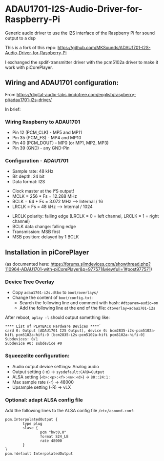 # ADAU1701-I2S-Audio-Driver-for-Raspberry-Pi
Generic audio driver to use the I2S interface of the Raspberry Pi for sound output to a dsp

This is a fork of this repo:
https://github.com/MKSounds/ADAU1701-I2S-Audio-Driver-for-Raspberry-Pi

I exchanged the spdif-transmitter driver with the pcm5102a driver to make it work with piCorePlayer.

## Wiring and ADAU1701 configuration:
From
https://digital-audio-labs.jimdofree.com/english/raspberry-pi/adau1701-i2s-driver/

In brief:
###  Wiring Raspberry to ADAU1701
* Pin 12 (PCM_CLK)  -  MP5 and MP11
* Pin 35 (PCM_FS)  -  MP4 and MP10
* Pin 40 (PCM_DOUT)  -  MP0 (or MP1, MP2, MP3)
* Pin 39 (GND)  -  any GND-Pin 

### Configuration - ADAU1701
* Sample rate: 48 kHz
* Bit depth: 24 bit
* Data format: I2S
<!-- -->
* Clock master at the I²S output!
* MCLK = 256 * Fs = 12.288 MHz
* BCLK = 64 * Fs = 3.072 MHz  --> Internal / 16
* LRCLK = Fs = 48 kHz  --> Internal / 1024
<!-- -->
* LRCLK polarity: falling edge (LRCLK = 0 = left channel, LRCLK = 1 = right channel)
* BCLK data change: falling edge
* Transmission: MSB first
* MSB position: delayed by 1 BCLK 

## Installation in piCorePlayer
(as documented here:
https://forums.slimdevices.com/showthread.php?110964-ADAU1701-with-piCorePlayer&p=977571&viewfull=1#post977571)

### Device Tree Overlay
* Copy `adau1701-i2s.dtbo` to `boot/overlays/`
* Change the content of `boot/config.txt`:
  * Search the following line and comment with hash:
`#dtparam=audio=on`
  *  Add the following line at the end of the file:
`dtoverlay=adau1701-i2s`

After reboot, `aplay -l` should output something like:

```
**** List of PLAYBACK Hardware Devices ****`
card 0: Output [ADAU1701 I2S Output], device 0: bcm2835-i2s-pcm5102a-hifi pcm5102a-hifi-0 [bcm2835-i2s-pcm5102a-hifi pcm5102a-hifi-0]
Subdevices: 0/1
Subdevice #0: subdevice #0
```
### Squeezelite configuration:
* Audio output device settings: Analog audio
* Output setting (-o) -> `sysdefault:CARD=Output`
* ALSA setting (`<b>:<p>:<f>:<m>:<d>`) -> `80::24:1:`
* Max sample rate (-r) -> 48000
* Upsample setting (-R) -> vLX

### Optional: adapt ALSA config file
Add the following lines to the ALSA config file `/etc/asound.conf`:
```
pcm.InterpolatedOutput {
        type plug
        slave {
                pcm "hw:0,0"
                format S24_LE
                rate 48000
        }
}
pcm.!default InterpolatedOutput 
```
